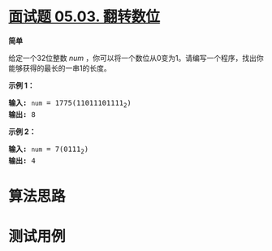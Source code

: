 # [面试题 05.03. 翻转数位][cnTitle]

**简单**

给定一个32位整数  *num* ，你可以将一个数位从0变为1。请编写一个程序，找出你能够获得的最长的一串1的长度。

**示例 1：** 


<pre><strong>输入:</strong> <code>num</code> = 1775(11011101111<sub>2</sub>)
<strong>输出:</strong> 8
</pre>

**示例 2：** 


<pre><strong>输入:</strong> <code>num</code> = 7(0111<sub>2</sub>)
<strong>输出:</strong> 4
</pre>




# 算法思路

# 测试用例
```
```

[cnTitle]: https://leetcode-cn.com/problems/reverse-bits-lcci/
